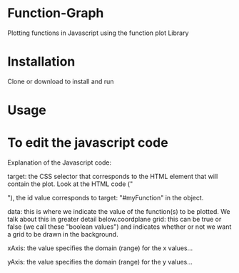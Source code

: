 # Function-Graph
Plotting functions in Javascript using the function plot Library


# Installation


Clone or download to install and run

# Usage



# To edit the javascript code


Explanation of the Javascript code:


target: the CSS selector that corresponds to the HTML element that will contain the plot. Look at the HTML code ("<div id="myFunction"></div>"), the id value corresponds to target: "#myFunction" in the object.

data: this is where we indicate the value of the function(s) to be plotted. We talk about this in greater detail below.coordplane
grid: this can be true or false (we call these "boolean values") and indicates whether or not we want a grid to be drawn in the background.

xAxis: the value specifies the domain (range) for the x values...

yAxis: the value specifies the domain (range) for the y values...
